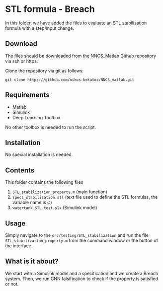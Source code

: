 STL formula - Breach
===

In this folder, we have added the files to evaluate an STL stabilization formula with a step/input change.


Download
---

The files should be downloaded from the NNCS_Matlab Github repository via ssh or https.

Clone the repository via git as follows:

```git clone https://github.com/nikos-kekatos/NNCS_matlab.git```

Requirements
---

- Matlab
- Simulink
- Deep Learning Toolbox

No other toolbox is needed to run the script.

Installation
---

No special installation is needed. 

Contents
---
This folder contains the following files 

1. `STL_stabilization_property.m` (main function)
2. `specs_stabilization.stl` (text file used to define the STL formulas, the variable name is φ) 
3. `watertank_STL_test.slx` (Simulink model)


Usage
---

Simply navigate to the `src/testing/STL_stabilization` and run the file
``STL_stabilization_property.m`` from the command window or the button of the interface.

What is it about?
---

We start with a Simulink model and a specification and we create a Breach system. Then, we run GNN falsification to check if the property is satisfied or not.